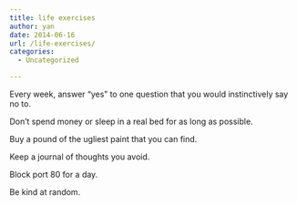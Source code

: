 ```yaml
---
title: life exercises
author: yan
date: 2014-06-16
url: /life-exercises/
categories:
  - Uncategorized

---
```

Every week, answer &#8220;yes&#8221; to one question that you would instinctively say no to.

Don&#8217;t spend money or sleep in a real bed for as long as possible.

Buy a pound of the ugliest paint that you can find.

Keep a journal of thoughts you avoid.

Block port 80 for a day.

Be kind at random.
